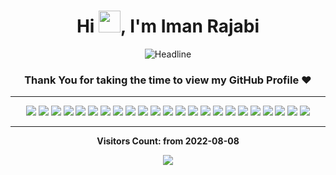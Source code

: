 <h1 align="center">
    <b>Hi <img src="https://media.giphy.com/media/hvRJCLFzcasrR4ia7z/giphy.gif" width="35">, I'm Iman Rajabi</b>
</h1>

<div align=center>
    <img src="https://readme-typing-svg.herokuapp.com?color=d1a01f&size=32&center=true&vCenter=true&width=600&height=50&lines=DevOps+Engineer;Senior+Full-Stack+Developer;Problem+Solver" alt="Headline" />
</div>


<div align="center"> 

### Thank You for taking the time to view my GitHub Profile :heart:

</div>

-----

<div align="center">
    <img src="https://img.shields.io/badge/-DevOps-00baba?style=for-the-badge&logo=dev.to&logoColor=00baba&labelColor=282828">
    <img src="https://img.shields.io/badge/-Kubernetes-326CE5?style=for-the-badge&logo=kubernetes&logoColor=326CE5&labelColor=282828">
    <img src="https://img.shields.io/badge/-Docker-2496ed?style=for-the-badge&logo=Docker&logoColor=2496ed&labelColor=282828">
    <img src="https://img.shields.io/badge/-Linux-FCC624?style=for-the-badge&logo=Linux&logoColor=FCC624&labelColor=282828">
    <img src="https://img.shields.io/badge/-GoLang-00ADD8?style=for-the-badge&logo=Go&logoColor=00ADD8&labelColor=282828">
    <img src="https://img.shields.io/badge/-PHP-777BB4?style=for-the-badge&logo=PHP&logoColor=777BB4&labelColor=282828">
    <img src="https://img.shields.io/badge/-Laravel-FF2D20?style=for-the-badge&logo=Laravel&logoColor=FF2D20&labelColor=282828">
    <img src="https://img.shields.io/badge/-LUMEN-E74430?style=for-the-badge&logo=lumen&logoColor=E74430&labelColor=282828">
    <img src="https://img.shields.io/badge/-JavaScript-F7DF1E?style=for-the-badge&logo=JavaScript&logoColor=F7DF1E&labelColor=282828">
    <img src="https://img.shields.io/badge/-Node.Js-339933?style=for-the-badge&logo=node.js&logoColor=339933&labelColor=282828">
    <img src="https://img.shields.io/badge/-React.JS-61DAFB?style=for-the-badge&logo=React&logoColor=61DAFB&labelColor=282828">
    <img src="https://img.shields.io/badge/-Vue.JS-4FC08D?style=for-the-badge&logo=Vue.JS&logoColor=4FC08D&labelColor=282828">
    <img src="https://img.shields.io/badge/-Nuxt.JS-00DC82?style=for-the-badge&logo=Nuxt.JS&logoColor=00DC82&labelColor=282828">
    <img src="https://img.shields.io/badge/-MySQL-4479A1?style=for-the-badge&logo=MySQL&logoColor=4479A1&labelColor=282828">
    <img src="https://img.shields.io/badge/-MongoDB-47A248?style=for-the-badge&logo=MongoDB&logoColor=47A248&labelColor=282828">
    <img src="https://img.shields.io/badge/-PostgreSQL-4169E1?style=for-the-badge&logo=PostgreSQL&logoColor=4169E1&labelColor=282828">
    <img src="https://img.shields.io/badge/-Redis-DC382D?style=for-the-badge&logo=Redis&logoColor=DC382D&labelColor=282828">
    <img src="https://img.shields.io/badge/-ApacheKafka-231F20?style=for-the-badge&logo=apachekafka&logoColor=fff&labelColor=282828">
    <img src="https://img.shields.io/badge/-RabbitMQ-ff6600?style=for-the-badge&logo=RabbitMQ&logoColor=ff6600&labelColor=282828">
    <img src="https://img.shields.io/badge/-Elasticsearch-005571?style=for-the-badge&logo=Elasticsearch&logoColor=005571&labelColor=282828">
    <img src="https://img.shields.io/badge/-Grafana-F46800?style=for-the-badge&logo=Grafana&logoColor=F46800&labelColor=282828">
    <img src="https://img.shields.io/badge/-Prometheus-E6522C?style=for-the-badge&logo=Prometheus&logoColor=E6522C&labelColor=282828">
    <img src="https://img.shields.io/badge/-Git-F05032?style=for-the-badge&logo=Git&logoColor=F05032&labelColor=282828">
</div>


------


<div align="center">

<b>Visitors Count: from 2022-08-08</b>

<p align="center">
    <img align="center" src="https://profile-counter.glitch.me/{ImanRJB}/count.svg" />
</p>

</div>
